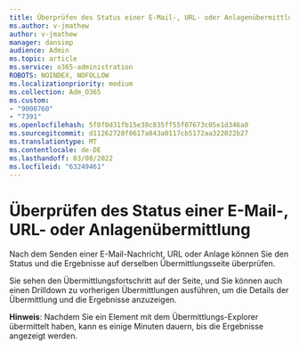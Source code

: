 ```yaml
---
title: Überprüfen des Status einer E-Mail-, URL- oder Anlagenübermittlung
ms.author: v-jmathew
author: v-jmathew
manager: dansimp
audience: Admin
ms.topic: article
ms.service: o365-administration
ROBOTS: NOINDEX, NOFOLLOW
ms.localizationpriority: medium
ms.collection: Adm_O365
ms.custom:
- "9000760"
- "7391"
ms.openlocfilehash: 5f0f0d31fb15e38c835ff55f07673c05e1d346a0
ms.sourcegitcommit: d11262728f0617a843a0117cb5172aa322022b27
ms.translationtype: MT
ms.contentlocale: de-DE
ms.lasthandoff: 03/08/2022
ms.locfileid: "63249461"
---
```

# <a name="review-the-status-of-an-email-url-or-attachment-submission"></a>Überprüfen des Status einer E-Mail-, URL- oder Anlagenübermittlung

Nach dem Senden einer E-Mail-Nachricht, URL oder Anlage können Sie den Status und die Ergebnisse auf derselben Übermittlungsseite überprüfen.

Sie sehen den Übermittlungsfortschritt auf der Seite, und Sie können auch einen Drilldown zu vorherigen Übermittlungen ausführen, um die Details der Übermittlung und die Ergebnisse anzuzeigen.

**Hinweis**: Nachdem Sie ein Element mit dem Übermittlungs-Explorer übermittelt haben, kann es einige Minuten dauern, bis die Ergebnisse angezeigt werden.
